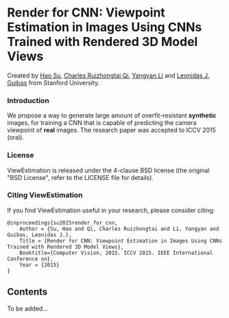 # Render for CNN: Viewpoint Estimation in Images Using CNNs Trained with Rendered 3D Model Views
Created by <a href="http://ai.stanford.edu/~haosu/" target="_blank">Hao Su</a>, <a href="http://web.stanford.edu/~rqi/" target="_blank">Charles Ruizhongtai Qi</a>, <a href="http://web.stanford.edu/~yangyan/" target="_blank">Yangyan Li</a> and <a href="http://geometry.stanford.edu/member/guibas/" target="_blank">Leonidas J. Guibas</a> from Stanford University.

### Introduction
We propose a way to generate large amount of overfit-resistant **synthetic** images, for training a CNN that is capable of predicting the camera viewpoint of **real** images. The research paper was accepted to ICCV 2015 (oral).

### License
ViewEstimation is released under the 4-clause BSD license (the original "BSD License", refer to the LICENSE file for details).

### Citing ViewEstimation
If you find ViewEstimation useful in your research, please consider citing:

    @inproceedings{su2015render_for_cnn,
        Author = {Su, Hao and Qi, Charles Ruizhongtai and Li, Yangyan and Guibas, Leonidas J.},
        Title = {Render for CNN: Viewpoint Estimation in Images Using CNNs Trained with Rendered 3D Model Views},
        Booktitle={Computer Vision, 2015. ICCV 2015. IEEE International Conference on},
        Year = {2015}
    }
    
## Contents
To be added...
